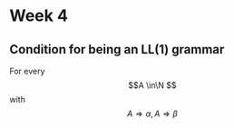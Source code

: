 # Week 4

##  Condition for being an LL(1) grammar

For every $$A \in\N $$ with $$ A \Rightarrow\alpha , A \Rightarrow\beta $$